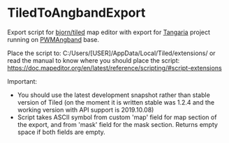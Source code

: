 
# TiledToAngbandExport
Export script for [bjorn/tiled](https://github.com/bjorn/tiled) map editor with export for [Tangaria](http://tangaria.com/) project running on [PWMAngband](http://powerwyrm.monsite-orange.fr/page-56e3134c5ebab.html) base.

Place the script to:
C:/Users/[USER]/AppData/Local/Tiled/extensions/
or read the manual to know where you should place the script: https://doc.mapeditor.org/en/latest/reference/scripting/#script-extensions

Important:
- You should use the latest development snapshot rather than stable version of Tiled (on the moment it is written stable was 1.2.4 and the working version with API support is 2019.10.08)
- Script takes ASCII symbol from custom 'map' field for map section of the export, and from 'mask' field for the mask section. Returns empty space if both fields are empty.
